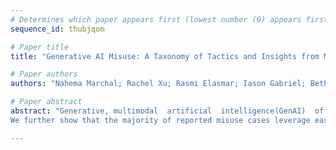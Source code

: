 ```yaml
--- 
# Determines which paper appears first (lowest number (0) appears first)
sequence_id: thubjqom

# Paper title 
title: "Generative AI Misuse: A Taxonomy of Tactics and Insights from Media Data"

# Paper authors 
authors: "Nahema Marchal; Rachel Xu; Rasmi Elasmar; Iason Gabriel; Beth Goldberg; William Isaac"

# Paper abstract 
abstract: "Generative, multimodal  artificial  intelligence(GenAI)  offers  transformative  potential  across industries, but its misuse poses significant risks. While prior research has shed light on the potential of advanced AI systems to be exploited for malicious purposes, we still lack a concrete under-standing of how GenAI models are specifically exploited or abused in practice, including the tac-tics employed to inflict harm.  In this paper, we present a taxonomy of GenAI misuse tactics, in-formed by existing academic literature and a qualitative analysis of approximately 200 observed incidents of misuse reported between January 2023and March 2024. Through this analysis, we illuminate key and novel patterns in misuse during this time period, including potential motivations, strategies, and how attackers leverage and abuse system capabilities across modalities (e.g. image, text, audio, video) in the wild. Notably, we find that manipulation of human likeness (i.e., impersonation and sockpuppeting) and falsification of evidence underlie the most common tactics used in real-world cases of misuse.
We further show that the majority of reported misuse cases leverage easily accessible GenAI capabilities that require minimal technical expertise, rather than relying on complex attacks or advanced system manipulation."

--- 
```

